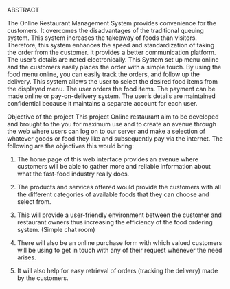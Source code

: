 ABSTRACT

The Online Restaurant Management System provides convenience for the customers. 
It overcomes the disadvantages of the traditional queuing system. 
This system increases the takeaway of foods than visitors. 
Therefore, this system enhances the speed and standardization of taking the order from the customer. 
It provides a better communication platform. The user’s details are noted electronically. 
This System set up menu online and the customers easily places the order with a simple touch. 
By using the food menu online, you can easily track the orders, and follow up the delivery. 
This system allows the user to select the desired food items from the displayed menu. 
The user orders the food items. The payment can be made online or pay-on-delivery system. 
The user’s details are maintained confidential because it maintains a separate account for each user.

Objective of the project
This project Online restaurant aim to be developed and brought to the you for maximum use and to create an avenue through
the web where users can log on to our server and make a selection of whatever goods or food they like and subsequently 
pay via the internet. The following are the objectives this would bring:

1.	The home page of this web interface provides an avenue where customers will be able to gather more and reliable 
    information about what the fast-food industry really does.
    
2.	The products and services offered would provide the customers with all the different categories of available foods 
    that they can choose and select from.
    
3.	This will provide a user-friendly environment between the customer and restaurant owners thus increasing 
     the efficiency of the food ordering system. (Simple chat room)
     
4.	There will also be an online purchase form with which valued customers will be using to get in touch with any of
    their request whenever the need arises.
    
5.	It will also help for easy retrieval of orders (tracking the delivery) made by the customers.
